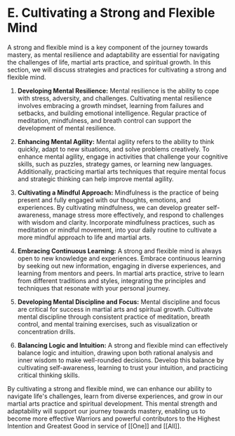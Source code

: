 # E. Cultivating a Strong and Flexible Mind

A strong and flexible mind is a key component of the journey towards mastery, as mental resilience and adaptability are essential for navigating the challenges of life, martial arts practice, and spiritual growth. In this section, we will discuss strategies and practices for cultivating a strong and flexible mind.

1.  **Developing Mental Resilience:** Mental resilience is the ability to cope with stress, adversity, and challenges. Cultivating mental resilience involves embracing a growth mindset, learning from failures and setbacks, and building emotional intelligence. Regular practice of meditation, mindfulness, and breath control can support the development of mental resilience.
    
2.  **Enhancing Mental Agility:** Mental agility refers to the ability to think quickly, adapt to new situations, and solve problems creatively. To enhance mental agility, engage in activities that challenge your cognitive skills, such as puzzles, strategy games, or learning new languages. Additionally, practicing martial arts techniques that require mental focus and strategic thinking can help improve mental agility.
    
3.  **Cultivating a Mindful Approach:** Mindfulness is the practice of being present and fully engaged with our thoughts, emotions, and experiences. By cultivating mindfulness, we can develop greater self-awareness, manage stress more effectively, and respond to challenges with wisdom and clarity. Incorporate mindfulness practices, such as meditation or mindful movement, into your daily routine to cultivate a more mindful approach to life and martial arts.
    
4.  **Embracing Continuous Learning:** A strong and flexible mind is always open to new knowledge and experiences. Embrace continuous learning by seeking out new information, engaging in diverse experiences, and learning from mentors and peers. In martial arts practice, strive to learn from different traditions and styles, integrating the principles and techniques that resonate with your personal journey.
    
5.  **Developing Mental Discipline and Focus:** Mental discipline and focus are critical for success in martial arts and spiritual growth. Cultivate mental discipline through consistent practice of meditation, breath control, and mental training exercises, such as visualization or concentration drills.
    
6.  **Balancing Logic and Intuition:** A strong and flexible mind can effectively balance logic and intuition, drawing upon both rational analysis and inner wisdom to make well-rounded decisions. Develop this balance by cultivating self-awareness, learning to trust your intuition, and practicing critical thinking skills.
    

By cultivating a strong and flexible mind, we can enhance our ability to navigate life's challenges, learn from diverse experiences, and grow in our martial arts practice and spiritual development. This mental strength and adaptability will support our journey towards mastery, enabling us to become more effective Warriors and powerful contributors to the Highest Intention and Greatest Good in service of [[One]] and [[All]].